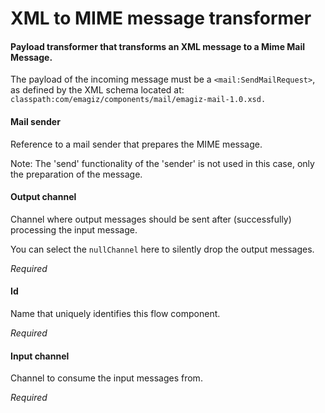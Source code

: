 # XML to MIME message transformer
#### Payload transformer that transforms an XML message to a Mime Mail Message. 
The payload of the incoming message must be a <code>&lt;mail:SendMailRequest&gt;</code>, as defined by the XML schema located at: 
<code>classpath:com/emagiz/components/mail/emagiz-mail-1.0.xsd.</code>


#### Mail sender
Reference to a mail sender that prepares the MIME message.

Note: The 'send' functionality of the 'sender' is not used in this case, only the preparation of the message.


#### Output channel
Channel where output messages should be sent after (successfully) processing the input message.

You can select the <code>nullChannel</code> here to silently drop the output messages.

<i>Required</i>

#### Id
Name that uniquely identifies this flow component.

<i>Required</i>

#### Input channel
Channel to consume the input messages from.

<i>Required</i>

